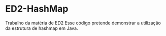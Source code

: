 # ED2-HashMap
Trabalho da matéria de ED2
Esse código pretende demonstrar a utilização da estrutura de hashmap em Java.

